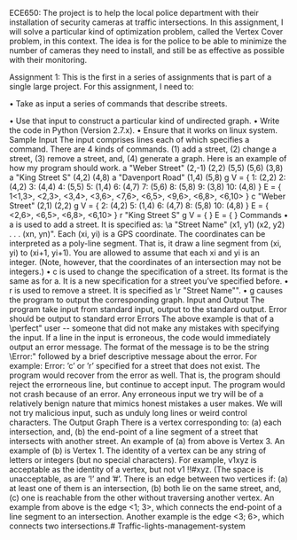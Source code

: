 ECE650: The project is to help the local police department with their installation 
of security cameras at traffic intersections. In this assignment, I will solve a particular 
kind of optimization problem, called the Vertex Cover problem, in this context. 
The idea is for the police to be able to minimize the number of cameras they need 
to install, and still be as effective as possible with their monitoring.

Assignment 1:
This is the first in a series of assignments that is part of a single large project.
For this assignment, I need to:

• Take as input a series of commands that describe streets.

• Use that input to construct a particular kind of undirected graph.
• Write the code in Python (Version 2.7.x).
• Ensure that it works on linux system.
Sample Input
The input comprises lines each of which specifies a command. There are 4 kinds of commands.
(1) add a street, (2) change a street, (3) remove a street, and, (4) generate a graph. Here is an
example of how my program should work.
a "Weber Street" (2,-1) (2,2) (5,5) (5,6) (3,8)
a "King Street S" (4,2) (4,8)
a "Davenport Road" (1,4) (5,8)
g
V = {
1: (2,2)
2: (4,2)
3: (4,4)
4: (5,5)
5: (1,4)
6: (4,7)
7: (5,6)
8: (5,8)
9: (3,8)
10: (4,8)
}
E = {
1<1,3>,
<2,3>,
<3,4>,
<3,6>,
<7,6>,
<6,5>,
<9,6>,
<6,8>,
<6,10>
}
c "Weber Street" (2,1) (2,2)
g
V = {
2: (4,2)
5: (1,4)
6: (4,7)
8: (5,8)
10: (4,8)
}
E = {
<2,6>,
<6,5>,
<6,8>,
<6,10>
}
r "King Street S"
g
V = {
}
E = {
}
Commands
• a is used to add a street. It is specified as: \a "Street Name" (x1, y1) (x2, y2) . . . (xn, yn)".
Each (xi, yi) is a GPS coordinate. The coordinates can be interpreted as a poly-line segment. That
is, it draw a line segment from (xi, yi) to (xi+1, yi+1). You are allowed to assume that each
xi and yi is an integer. (Note, however, that the coordinates of an intersection may not be
integers.)
• c is used to change the specification of a street. Its format is the same as for a. It is a new
specification for a street you’ve specified before.
• r is used to remove a street. It is specified as \r "Street Name"".
• g causes the program to output the corresponding graph.
Input and Output
The program take input from standard input, output to the standard
output. Error should be output to standard error
Errors
The above example is that of a \perfect" user -- someone that did not make any mistakes with
specifying the input. If a line in the input is erroneous,
the code would immediately output an error message. The format of the message is to be the string
\Error:" followed by a brief descriptive message about the error. For example:
Error: ’c’ or ’r’ specified for a street that does not exist.
The program would recover from the error as well. That is, the program should reject the
errorneous line, but continue to accept input. The program would not crash because of an error.
Any erroneous input we try will be of a relatively benign nature that mimics honest mistakes a user
makes. We will not try malicious input, such as unduly long lines or weird control characters.
The Output Graph
There is a vertex corresponding to: (a) each intersection, and, (b) the end-point of a line segment of
a street that intersects with another street. An example of (a) from above is Vertex 3. An example
of (b) is Vertex 1. The identity of a vertex can be any string of letters or integers (but no special
characters). For example, v1xyz is acceptable as the identity of a vertex, but not v1 !!#xyz. (The
space is unacceptable, as are ’!’ and ’#’.
There is an edge between two vertices if: (a) at least one of them is an intersection, (b) both
lie on the same street, and, (c) one is reachable from the other without traversing another vertex.
An example from above is the edge <1; 3>, which connects the end-point of a line segment to an
intersection. Another example is the edge <3; 6>, which connects two intersections.# Traffic-lights-management-system
